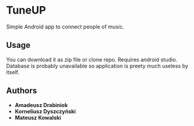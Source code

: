 # TuneUP

Simple Android app to connect people of music.

## Usage

You can download it as zip file or clone repo. Requires android studio. Database is probably unavailable so application is preety much useless by itself.

## Authors

* **Amadeusz Drabiniok**
* **Korneliusz Dyszczyński**
* **Mateusz Kowalski**
